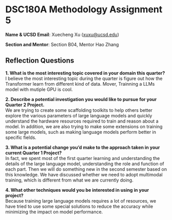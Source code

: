 # DSC180A Methodology Assignment 5

**Name & UCSD Email**: Xuecheng Xu (xuxu@ucsd.edu)

**Section and Mentor**: Section B04, Mentor Hao Zhang 

## Reflection Questions

**1. What is the most interesting topic covered in your domain this quarter?**  
I believe the most interesting topic during the quarter is figure out how the Transformer learn from different kind of data. Mover, Trainning a LLMs model with mutiple GPU is cool.

**2. Describe a potential investigation you would like to pursue for your Quarter 2 Project.**  
We are trying to create some scaffolding toolkits to help others better explore the various parameters of large language models and quickly understand the hardware resources required to train and reason about a model. In addition, we are also trying to make some extensions on training some large models, such as making language models perform better in specific fields.

**3. What is a potential change you’d make to the approach taken in your current Quarter 1 Project?**  
In fact, we spent most of the first quarter learning and understanding the details of the large language model, understanding the role and function of each part. Then we will do something new in the second semester based on this knowledge. We have discussed whether we need to adopt multimodal training, which is different from what we are currently doing.

**4. What other techniques would you be interested in using in your project?**  
Because training large language models requires a lot of resources, we have tried to use some special solutions to reduce the accuracy while minimizing the impact on model performance.
